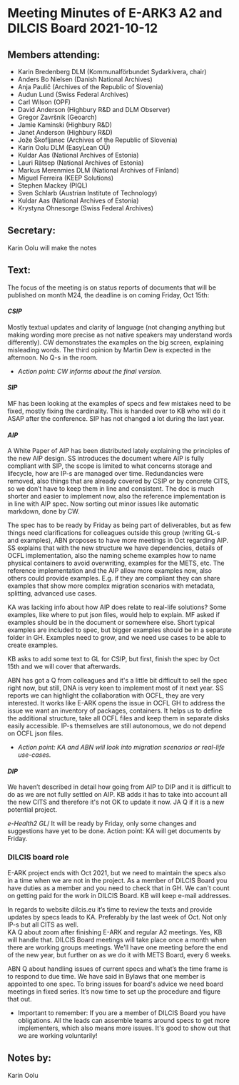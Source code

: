 # Meeting Minutes of E-ARK3 A2 and DILCIS Board 2021-10-12

## Members attending:

* Karin Bredenberg DLM (Kommunalförbundet Sydarkivera, chair)
* Anders Bo Nielsen (Danish National Archives)
* Anja Paulič (Archives of the Republic of Slovenia) 
* Audun Lund (Swiss Federal Archives)
* Carl Wilson (OPF)
* David Anderson (Highbury R&D and DLM Observer)
* Gregor Završnik (Geoarch)
* Jamie Kaminski (Highbury R&D)
* Janet Anderson (Highbury R&D)
* Jože Škofljanec (Archives of the Republic of Slovenia)
* Karin Oolu DLM (EasyLean OÜ)
* Kuldar Aas (National Archives of Estonia)
* Lauri Rätsep (National Archives of Estonia)
* Markus Merenmies DLM (National Archives of Finland)
* Miguel Ferreira (KEEP Solutions)
* Stephen Mackey (PIQL)
* Sven Schlarb (Austrian Institute of Technology)
* Kuldar Aas (National Archives of Estonia)
* Krystyna Ohnesorge (Swiss Federal Archives)


## Secretary:
Karin Oolu will make the notes


## Text:

The focus of the meeting is on status reports of documents that will be published on month M24, the deadline is on coming Friday, Oct 15th: 

#### *CSIP* 
Mostly textual updates and clarity of language (not changing anything but making wording more precise as not native speakers may understand words differently). CW demonstrates the examples on the big screen, explaining misleading words. The third opinion by Martin Dew is expected in the afternoon. No Q-s in the room. 

- *Action point: CW informs about the final version.* 

#### *SIP* 
MF has been looking at the examples of specs and few mistakes need to be fixed, mostly fixing the cardinality. This is handed over to KB who will do it ASAP after the conference. SIP has not changed a lot during the last year.

#### *AIP* 
A White Paper of AIP has been distributed lately explaining the principles of the new AIP design. SS introduces the document where AIP is fully compliant with SIP, the scope is limited to what concerns storage and lifecycle, how are IP-s are managed over time. Redundancies were removed, also things that are already covered by CSIP or by concrete CITS, so we don’t have to keep them in line and consistent. The doc is much shorter and easier to implement now, also the reference implementation is in line with AIP spec. Now sorting out minor issues like automatic markdown, done by CW. 

The spec has to be ready by Friday as being part of deliverables, but as few things need clarifications for colleagues outside this group (writing GL-s and examples), ABN proposes to have more meetings in Oct regarding AIP. SS explains that with the new structure we have dependencies, details of OCFL implementation, also the naming scheme examples how to name physical containers to avoid overwriting, examples for the METS, etc. The reference implementation and the AIP allow more examples now, also others could provide examples. E.g. if they are compliant they can share examples that show more complex migration scenarios with metadata, splitting, advanced use cases. 

KA was lacking info about how AIP does relate to real-life solutions? Some examples, like where to put json files, would help to explain. MF asked if examples should be in the document or somewhere else. Short typical examples are included to spec, but bigger examples should be in a separate folder in GH. Examples need to grow, and we need use cases to be able to create examples. 

KB asks to add some text to GL for CSIP, but first, finish the spec by Oct 15th and we will cover that afterwards. 

ABN has got a Q from colleagues and it's a little bit difficult to sell the spec right now, but still, DNA is very keen to implement most of it next year. SS reports we can highlight the collaboration with OCFL, they are very interested. It works like E-ARK opens the issue in OCFL GH to address the issue we want an inventory of packages, containers. It helps us to define the additional structure, take all OCFL files and keep them in separate disks easily accessible. IP-s themselves are still autonomous, we do not depend on OCFL json files. 

- *Action point: KA and ABN will look into migration scenarios or real-life use-cases.*

#### *DIP* 
We haven’t described in detail how going from AIP to DIP and it is difficult to do as we are not fully settled on AIP. KB adds it has to take into account all the new CITS and therefore it's not OK to update it now.  JA Q if it is a new potential project.

*e-Health2 GL*/ 
It will be ready by Friday, only some changes and suggestions have yet to be done.
Action point: KA will get documents by Friday. 

### DILCIS board role  
E-ARK project ends with Oct 2021, but we need to maintain the specs also in a time when we are not in the project. As a member of DILCIS Board you have duties as a member and you need to check that in GH. We can't count on getting paid for the work in DILCIS Board. KB will keep e-mail addresses.

In regards to website dilcis.eu it’s time to review the texts and provide updates by specs leads to KA. Preferably by the last week of Oct. Not only IP-s but all CITS as well.                                                                                                                                      
KA Q about zoom after finishing E-ARK and regular A2 meetings. Yes, KB will handle that. 
DILCIS Board meetings will take place once a month when there are working groups meetings. We'll have one meeting before the end of the new year, but further on as we do it with METS Board, every 6 weeks. 

ABN Q about handling issues of current specs and what’s the time frame is to respond to due time. 
We have said in Bylaws that one member is appointed to one spec. To bring issues for board's advice we need board meetings in fixed series. It’s now time to set up the procedure and figure that out. 

- Important to remember:  If you are a member of DILCIS Board you have obligations. All the leads can assemble teams around specs to get more implementers, which also means more issues. It's good to show out that we are working voluntarily!

## Notes by: 

Karin Oolu
